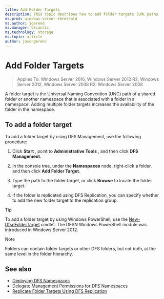 ```yaml
---
title: Add Folder Targets
description: This topic describes how to add folder targets (UNC paths)
ms.prod: windows-server-threshold
ms.author: jgerend
ms.manager: brianlic
ms.technology: storage
ms.topic: article
author: jasongerend
---
```


# Add Folder Targets

> Applies To: Windows Server 2016, Windows Server 2012 R2, Windows Server 2012, Windows Server 2008 R2, Windows Server 2008

A folder target is the Universal Naming Convention (UNC) path of a shared folder or another namespace that is associated with a folder in a namespace. Adding multiple folder targets increases the availability of the folder in the namespace.

## To add a folder target

To add a folder target by using DFS Management, use the following procedure:

1.  Click **Start** , point to **Administrative Tools** , and then click **DFS Management**.

2.  In the console tree, under the **Namespaces** node, right-click a folder, and then click **Add Folder Target**.

3.  Type the path to the folder target, or click **Browse** to locate the folder target.

4.  If the folder is replicated using DFS Replication, you can specify whether to add the new folder target to the replication group.

> [!TIP]
> To add a folder target by using Windows PowerShell, use the [New-DfsnFolderTarget](https://technet.microsoft.com/library/jj884280.aspx) cmdlet. The DFSN Windows PowerShell module was introduced in Windows Server 2012.

> [!NOTE]
> Folders can contain folder targets or other DFS folders, but not both, at the same level in the folder hierarchy.

## See also

-   [Deploying DFS Namespaces](deploying-dfs-namespaces.md)
-   [Delegate Management Permissions for DFS Namespaces](delegate-management-permissions-for-dfs-namespaces.md)
-   [Replicate Folder Targets Using DFS Replication](replicate-folder-targets-using-dfs-replication.md)